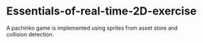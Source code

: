 # Essentials-of-real-time-2D-exercise
A pachinko game is implemented using sprites from asset store and collision detection.
